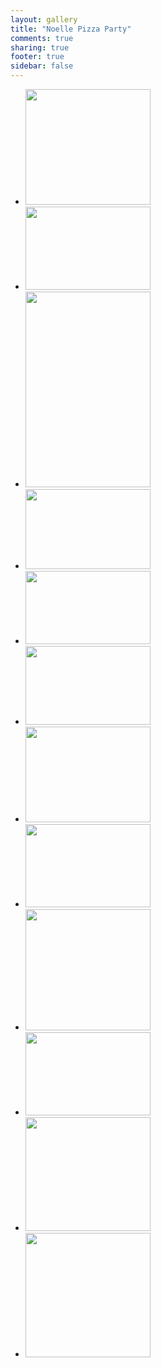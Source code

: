 ```yaml
---
layout: gallery
title: "Noelle Pizza Party"
comments: true
sharing: true
footer: true
sidebar: false
---
```

<div id="wookmark">
<ul id="tiles">
<li><a href="https://img.gtww.net/2012/07_Noelle_Bday/ee95/noellebday-1_658c716.jpg"><img data-title="" data-description="" src="https://img.gtww.net/2012/07_Noelle_Bday/ee95/Resizes/noellebday-1_b12d.jpg" height="185" width="200"/></a></li>
<li><a href="https://img.gtww.net/2012/07_Noelle_Bday/ee95/noellebday-10_c276812.jpg"><img data-title="" data-description="" src="https://img.gtww.net/2012/07_Noelle_Bday/ee95/Resizes/noellebday-10_2c6c.jpg" height="133" width="200"/></a></li>
<li><a href="https://img.gtww.net/2012/07_Noelle_Bday/ee95/noellebday-11_3c74ed2.jpg"><img data-title="" data-description="" src="https://img.gtww.net/2012/07_Noelle_Bday/ee95/Resizes/noellebday-11_5076.jpg" height="313" width="200"/></a></li>
<li><a href="https://img.gtww.net/2012/07_Noelle_Bday/ee95/noellebday-12_fb31d26.jpg"><img data-title="" data-description="" src="https://img.gtww.net/2012/07_Noelle_Bday/ee95/Resizes/noellebday-12_935c.jpg" height="128" width="200"/></a></li>
<li><a href="https://img.gtww.net/2012/07_Noelle_Bday/ee95/noellebday-2_240fd09.jpg"><img data-title="" data-description="" src="https://img.gtww.net/2012/07_Noelle_Bday/ee95/Resizes/noellebday-2_8f6a.jpg" height="117" width="200"/></a></li>
<li><a href="https://img.gtww.net/2012/07_Noelle_Bday/ee95/noellebday-3_514e7f2.jpg"><img data-title="" data-description="" src="https://img.gtww.net/2012/07_Noelle_Bday/ee95/Resizes/noellebday-3_ea98.jpg" height="126" width="200"/></a></li>
<li><a href="https://img.gtww.net/2012/07_Noelle_Bday/ee95/noellebday-4_8e77bd5.jpg"><img data-title="" data-description="" src="https://img.gtww.net/2012/07_Noelle_Bday/ee95/Resizes/noellebday-4_f521.jpg" height="153" width="200"/></a></li>
<li><a href="https://img.gtww.net/2012/07_Noelle_Bday/ee95/noellebday-5_cf7b1ad.jpg"><img data-title="" data-description="" src="https://img.gtww.net/2012/07_Noelle_Bday/ee95/Resizes/noellebday-5_991c.jpg" height="133" width="200"/></a></li>
<li><a href="https://img.gtww.net/2012/07_Noelle_Bday/ee95/noellebday-6_5ceb739.jpg"><img data-title="" data-description="" src="https://img.gtww.net/2012/07_Noelle_Bday/ee95/Resizes/noellebday-6_1465.jpg" height="194" width="200"/></a></li>
<li><a href="https://img.gtww.net/2012/07_Noelle_Bday/ee95/noellebday-7_85b8932.jpg"><img data-title="" data-description="" src="https://img.gtww.net/2012/07_Noelle_Bday/ee95/Resizes/noellebday-7_9b1b.jpg" height="133" width="200"/></a></li>
<li><a href="https://img.gtww.net/2012/07_Noelle_Bday/ee95/noellebday-8_88f3316.jpg"><img data-title="" data-description="" src="https://img.gtww.net/2012/07_Noelle_Bday/ee95/Resizes/noellebday-8_c475.jpg" height="182" width="200"/></a></li>
<li><a href="https://img.gtww.net/2012/07_Noelle_Bday/ee95/noellebday-9_09952f5.jpg"><img data-title="" data-description="" src="https://img.gtww.net/2012/07_Noelle_Bday/ee95/Resizes/noellebday-9_ccfb.jpg" height="199" width="200"/></a></li>
</ul>
</div>
